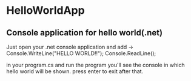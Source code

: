 # HelloWorldApp
Console application for hello world(.net)
 ---------------------------------
 Just open your .net console application and add ->
 Console.WriteLine("HELLO WORLD!!");
 Console.ReadLine();
  
  in your program.cs and run the program you'll see the console in which hello world will be shown.
  press enter to exit after that.
 

